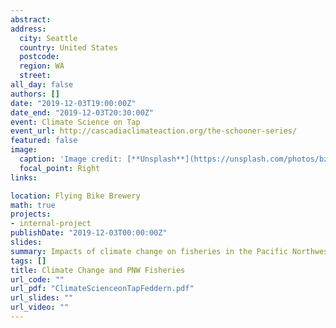 ```yaml
---
abstract:
address:
  city: Seattle
  country: United States
  postcode: 
  region: WA
  street: 
all_day: false
authors: []
date: "2019-12-03T19:00:00Z"
date_end: "2019-12-03T20:30:00Z"
event: Climate Science on Tap
event_url: http://cascadiaclimateaction.org/the-schooner-series/
featured: false
image:
  caption: 'Image credit: [**Unsplash**](https://unsplash.com/photos/bzdhc5b3Bxs)'
  focal_point: Right
links:

location: Flying Bike Brewery
math: true
projects:
- internal-project
publishDate: "2019-12-03T00:00:00Z"
slides: 
summary: Impacts of climate change on fisheries in the Pacific Northwest.
tags: []
title: Climate Change and PNW Fisheries
url_code: ""
url_pdf: "ClimateScienceonTapFeddern.pdf"
url_slides: ""
url_video: ""
---
```


